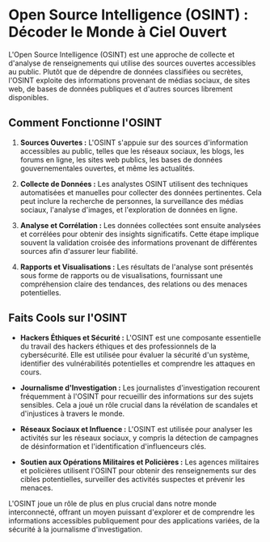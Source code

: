 # Open Source Intelligence (OSINT) : Décoder le Monde à Ciel Ouvert

L'Open Source Intelligence (OSINT) est une approche de collecte et d'analyse de renseignements qui utilise des sources ouvertes accessibles au public. Plutôt que de dépendre de données classifiées ou secrètes, l'OSINT exploite des informations provenant de médias sociaux, de sites web, de bases de données publiques et d'autres sources librement disponibles.

## Comment Fonctionne l'OSINT

1. **Sources Ouvertes :** L'OSINT s'appuie sur des sources d'information accessibles au public, telles que les réseaux sociaux, les blogs, les forums en ligne, les sites web publics, les bases de données gouvernementales ouvertes, et même les actualités.

2. **Collecte de Données :** Les analystes OSINT utilisent des techniques automatisées et manuelles pour collecter des données pertinentes. Cela peut inclure la recherche de personnes, la surveillance des médias sociaux, l'analyse d'images, et l'exploration de données en ligne.

3. **Analyse et Corrélation :** Les données collectées sont ensuite analysées et corrélées pour obtenir des insights significatifs. Cette étape implique souvent la validation croisée des informations provenant de différentes sources afin d'assurer leur fiabilité.

4. **Rapports et Visualisations :** Les résultats de l'analyse sont présentés sous forme de rapports ou de visualisations, fournissant une compréhension claire des tendances, des relations ou des menaces potentielles.

## Faits Cools sur l'OSINT

- **Hackers Éthiques et Sécurité :** L'OSINT est une composante essentielle du travail des hackers éthiques et des professionnels de la cybersécurité. Elle est utilisée pour évaluer la sécurité d'un système, identifier des vulnérabilités potentielles et comprendre les attaques en cours.

- **Journalisme d'Investigation :** Les journalistes d'investigation recourent fréquemment à l'OSINT pour recueillir des informations sur des sujets sensibles. Cela a joué un rôle crucial dans la révélation de scandales et d'injustices à travers le monde.

- **Réseaux Sociaux et Influence :** L'OSINT est utilisée pour analyser les activités sur les réseaux sociaux, y compris la détection de campagnes de désinformation et l'identification d'influenceurs clés.

- **Soutien aux Opérations Militaires et Policières :** Les agences militaires et policières utilisent l'OSINT pour obtenir des renseignements sur des cibles potentielles, surveiller des activités suspectes et prévenir les menaces.

L'OSINT joue un rôle de plus en plus crucial dans notre monde interconnecté, offrant un moyen puissant d'explorer et de comprendre les informations accessibles publiquement pour des applications variées, de la sécurité à la journalisme d'investigation.




